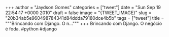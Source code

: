 
+++
author = "Jaydson Gomes"
categories = ["tweet"]
date = "Sun Sep 19 22:54:17 +0000 2010"
draft = false
image = "{TWEET_IMAGE}"
slug = "20b34ab5e960498784341d84ddda79180dce4b5b"
tags = ["tweet"]
title = """Brincando com Django. O n..."""
+++
Brincando com Django. O negócio é foda. #python #django
